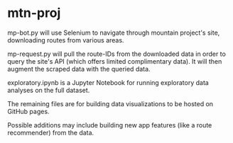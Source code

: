 # mtn-proj

mp-bot.py will use Selenium to navigate through mountain project's site, downloading routes from various areas.

mp-request.py will pull the route-IDs from the downloaded data in order to query the site's API (which offers limited complimentary data). It will then augment the scraped data with the queried data.

exploratory.ipynb is a Jupyter Notebook for running exploratory data analyses on the full dataset.

The remaining files are for building data visualizations to be hosted on GitHub pages.

Possible additions may include building new app features (like a route recommender) from the data.
